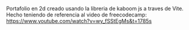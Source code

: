 Portafolio en 2d creado usando la libreria de kaboom js a traves de Vite. Hecho teniendo de referencia al video de freecodecamp: https://www.youtube.com/watch?v=wy_fSStEgMs&t=1785s
